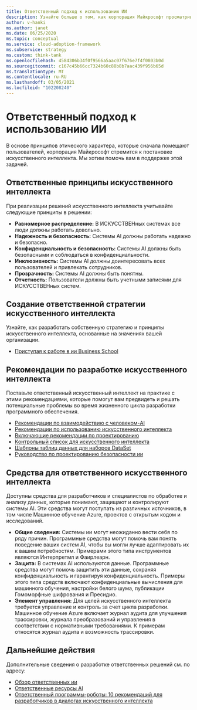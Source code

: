 ```yaml
---
title: Ответственный подход к использованию ИИ
description: Узнайте больше о том, как корпорация Майкрософт просматривает разработку безупречного искусственного интеллекта, включая принципы, рекомендации и средства для решения этой задачи.
author: v-hanki
ms.author: janet
ms.date: 06/25/2020
ms.topic: conceptual
ms.service: cloud-adoption-framework
ms.subservice: strategy
ms.custom: think-tank
ms.openlocfilehash: 4584306b34f0f9566a5aac07f676e7f4f0803b0d
ms.sourcegitcommit: c167c45b66cc7324b60c88b8b7aac439f956b65d
ms.translationtype: MT
ms.contentlocale: ru-RU
ms.lasthandoff: 03/05/2021
ms.locfileid: "102208240"
---
```

<!-- docutune:ignore InterpretML FairLearn -->

# <a name="responsible-ai"></a>Ответственный подход к использованию ИИ

В основе принципов этического характера, которые сначала помещают пользователей, корпорация Майкрософт стремится к постановке искусственного интеллекта. Мы хотим помочь вам в поддержке этой задачей.

## <a name="responsible-ai-principles"></a>Ответственные принципы искусственного интеллекта

При реализации решений искусственного интеллекта учитывайте следующие принципы в решении:

- **Равномерное распределение:** В ИСКУССТВЕНных системах все люди должны работать довольно.
- **Надежность и безопасность:** Системы AI должны работать надежно и безопасно.
- **Конфиденциальность и безопасность:** Системы AI должны быть безопасными и соблюдаться в конфиденциальности.
- **Инклюзивность:** Системы AI должны доинтересовать всех пользователей и привлекать сотрудников.
- **Прозрачность:** Системы AI должны быть понятны.
- **Отчетность:** Пользователи должны быть учетными записями для ИСКУССТВЕНных систем.

## <a name="establish-a-responsible-ai-strategy"></a>Создание ответственной стратегии искусственного интеллекта

Узнайте, как разработать собственную стратегию и принципы искусственного интеллекта, основанные на значениях вашей организации.

- [Приступая к работе в ии Business School](https://www.microsoft.com/ai/ai-business-school?SilentAuth=1#primaryR7)

## <a name="guidelines-to-develop-ai-responsibly"></a>Рекомендации по разработке искусственного интеллекта

Поставьте ответственный искусственный интеллект на практике с этими рекомендациями, которые помогут вам предвидеть и решать потенциальные проблемы во время жизненного цикла разработки программного обеспечения.

- [Рекомендации по взаимодействию с человеком-AI](https://aka.ms/aiguidelines)
- [Рекомендации по использованию искусственного интеллекта](https://www.microsoft.com/research/publication/responsible-bots/)
- [Включающие рекомендации по проектированию](https://www.microsoft.com/design/inclusive/)
- [Контрольный список для искусственного интеллекта](https://query.prod.cms.rt.microsoft.com/cms/api/am/binary/RE4t6dA)
- [Шаблоны таблиц данных для наборов DataSet](https://query.prod.cms.rt.microsoft.com/cms/api/am/binary/RE4t8QB)
- [Руководство по проектированию безопасности ии](https://blogs.microsoft.com/on-the-issues/2019/12/06/ai-machine-learning-security/)

## <a name="tools-for-responsible-ai"></a>Средства для ответственного искусственного интеллекта

Доступны средства для разработчиков и специалистов по обработке и анализу данных, которые понимают, защищают и контролируют системы AI. Эти средства могут поступать из различных источников, в том числе Машинное обучение Azure, проектов с открытым кодом и исследований.

- **Общие сведения:** Системы ии могут неожиданно вести себя по ряду причин. Программные средства могут помочь вам понять поведение ваших систем AI, чтобы вы могли лучше адаптировать их к вашим потребностям. Примерами этого типа инструментов являются Интерпретмл и Фаирлеарн.
- **Защита:** В системах AI используются данные. Программные средства могут помочь защитить эти данные, сохраняя конфиденциальность и гарантируя конфиденциальность. Примеры этого типа средств включают конфиденциальные вычисления для машинного обучения, настройки белого шума, публикации Гомоморфные шифрования и Пресидио.
- **Элемент управления:** Для целей искусственного интеллекта требуется управление и контроль за счет цикла разработки. Машинное обучение Azure включает журнал аудита для улучшения трассировки, журнала преобразований и управления в соответствии с нормативными требованиями. К примерам относятся журнал аудита и возможность трассировки.

## <a name="next-steps"></a>Дальнейшие действия

Дополнительные сведения о разработке ответственных решений см. по адресу:

- [Обзор ответственных ии](https://www.microsoft.com/ai/responsible-ai?activetab=pivot1:primaryr6)
- [Ответственные ресурсы AI](https://www.microsoft.com/ai/responsible-ai-resources)
- [Ответственный программы-роботы: 10 рекомендаций для разработчиков в диалогах искусственного интеллекта](https://www.microsoft.com/research/publication/responsible-bots/)

